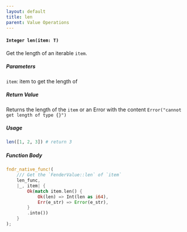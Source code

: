 ```yaml
---
layout: default
title: len
parent: Value Operations
---
```


#### `Integer len(item: T)`
Get the length of an iterable `item`.

##### Parameters
`item`: item to get the length of

##### Return Value
Returns the length of the `item` or an Error with the content `Error("cannot get length of type {}")`

##### Usage
```r
len([1, 2, 3]) # return 3
```

##### Function Body
```rust
fndr_native_func!(
    /// Get the `FenderValue::len` of `item`
    len_func,
    |_, item| {
        Ok(match item.len() {
            Ok(len) => Int(len as i64),
            Err(e_str) => Error(e_str),
        }
        .into())
    }
);
```
